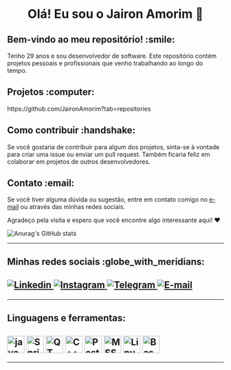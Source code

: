 
<h1 align="center" dir="auto">Olá! Eu sou o Jairon Amorim 🤝</h1>
<h2>Bem-vindo ao meu repositório! :smile:</h2>
Tenho 29 anos e sou desenvolvedor de software. Este repositório contém projetos pessoais e profissionais que venho trabalhando ao longo do tempo.

<h2>Projetos :computer:</h2>
https://github.com/JaironAmorim?tab=repositories

<h2>Como contribuir :handshake:</h2>
Se você gostaria de contribuir para algum dos projetos, sinta-se à vontade para criar uma issue ou enviar um pull request. Também ficaria feliz em colaborar em projetos de outros desenvolvedores.

<h2>Contato :email:</h2>
Se você tiver alguma dúvida ou sugestão, entre em contato comigo no <a href="mailto:jaironaamorim007@gmail.com">e-mail</a> ou através das minhas redes sociais.

Agradeço pela visita e espero que você encontre algo interessante aqui! :heart:

![Anurag's GitHub stats](https://github-readme-stats.vercel.app/api?username=JaironAmorim&show_icons=true&theme=dark)

<hr>

<h2>Minhas redes sociais :globe_with_meridians:<h2>
<div style="display: inline_block">
<a href="https://www.linkedin.com/in/jairon-amorim-02b1811b1/">
   <img
     alt="Linkedin"
     src="https://img.shields.io/badge/linkedin-0077B5?logo=linkedin&logoColor=white&style=for-the-badge"
   />
 </a>
  <a href="https://www.instagram.com/jaironamorim/">
   <img
     alt="Instagram"
     src="https://img.shields.io/badge/Instagram-E4405F?logo=instagram&logoColor=white&style=for-the-badge"
   />
 </a>
 <a href="https://t.me/JaironAmorim">
   <img
     alt="Telegram"
     src="https://img.shields.io/badge/Telegram-2CA5E0?logo=telegram&logoColor=white&style=for-the-badge"
   />
 </a>
  <a href="mailto:jaironaamorim007@gmail.com">
   <img
     alt="E-mail"
     src="https://img.shields.io/badge/Gmail-D14836?style=for-the-badge&logo=gmail&logoColor=white"
   />
 </a>
</div>
<hr>

<h2>Linguagens e ferramentas:<h2>
<div style="display: inline_block">
<img alt="java" height="40" width="40" align="center" title="JAVA"
 src="https://cdn.jsdelivr.net/gh/devicons/devicon/icons/java/java-original.svg"/>
<img
     alt="Spring" height="40" width="40" align="center" title="Spring Framework"
     src="https://cdn.jsdelivr.net/gh/devicons/devicon/icons/spring/spring-original.svg"
/>
<img
     alt="QT" height="40" width="40" align="center" title="QT Framework"
     src="https://cdn.jsdelivr.net/gh/devicons/devicon/icons/qt/qt-original.svg"
/>
<img
     alt="C++" height="40" width="40" align="center" title="C Plus Plus"
     src="https://cdn.jsdelivr.net/gh/devicons/devicon/icons/cplusplus/cplusplus-original.svg"
/>
<img
    alt="PostgreSQL" height="40" width="40" align="center" title="PostgreSQL"
    src="https://cdn.jsdelivr.net/gh/devicons/devicon/icons/postgresql/postgresql-original.svg"
/>
<img
    alt="MSSQL" height="40" width="40" align="center" title="Microsoft SQL Server"
    src="https://cdn.jsdelivr.net/gh/devicons/devicon/icons/microsoftsqlserver/microsoftsqlserver-plain.svg"
/>
<img
     alt="Linux" height="40" width="40" align="center" title="Linux OS"
     src="https://cdn.jsdelivr.net/gh/devicons/devicon/icons/linux/linux-original.svg"
/>
<img
     alt="Bash" height="40" width="40" align="center" title="GNU Bash"
     src="https://cdn.jsdelivr.net/gh/devicons/devicon/icons/bash/bash-original.svg"
/>
</div>
<hr>

